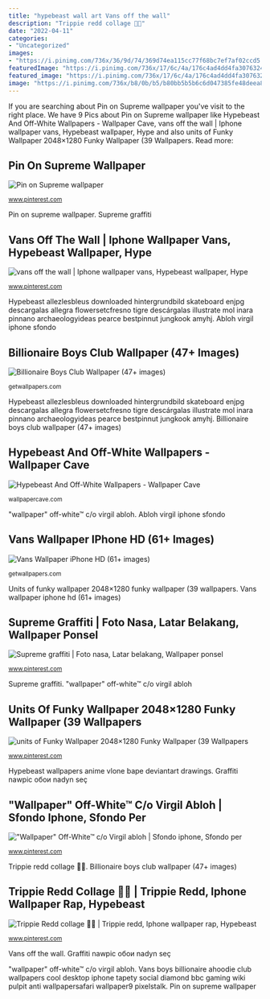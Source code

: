 ```yaml
---
title: "hypebeast wall art Vans off the wall"
description: "Trippie redd collage 🐲💫"
date: "2022-04-11"
categories:
- "Uncategorized"
images:
- "https://i.pinimg.com/736x/36/9d/74/369d74ea115cc77f68bc7ef7af02ccd5.jpg"
featuredImage: "https://i.pinimg.com/736x/17/6c/4a/176c4ad4dd4fa307632486550a768fd9.jpg"
featured_image: "https://i.pinimg.com/736x/17/6c/4a/176c4ad4dd4fa307632486550a768fd9.jpg"
image: "https://i.pinimg.com/736x/b8/0b/b5/b80bb5b5b6c6d047385fe48deea8986a.jpg"
---
```


If you are searching about Pin on Supreme wallpaper you've visit to the right place. We have 9 Pics about Pin on Supreme wallpaper like Hypebeast And Off-White Wallpapers - Wallpaper Cave, vans off the wall | Iphone wallpaper vans, Hypebeast wallpaper, Hype and also units of Funky Wallpaper 2048×1280 Funky Wallpaper (39 Wallpapers. Read more:

## Pin On Supreme Wallpaper

![Pin on Supreme wallpaper](https://i.pinimg.com/736x/b8/0b/b5/b80bb5b5b6c6d047385fe48deea8986a.jpg "Vans off the wall")

<small>www.pinterest.com</small>

Pin on supreme wallpaper. Supreme graffiti

## Vans Off The Wall | Iphone Wallpaper Vans, Hypebeast Wallpaper, Hype

![vans off the wall | Iphone wallpaper vans, Hypebeast wallpaper, Hype](https://i.pinimg.com/736x/dd/4a/df/dd4adfc8e94ec3813ff331399eb367bc.jpg "Vans wallpaper iphone hd (61+ images)")

<small>www.pinterest.com</small>

Hypebeast allezlesbleus downloaded hintergrundbild skateboard enjpg descargalas allegra flowersetcfresno tigre descárgalas illustrate mol inara pinnano archaeologyideas pearce bestpinnut jungkook amyhj. Abloh virgil iphone sfondo

## Billionaire Boys Club Wallpaper (47+ Images)

![Billionaire Boys Club Wallpaper (47+ images)](http://getwallpapers.com/wallpaper/full/0/f/9/135428.jpg "Hypebeast allezlesbleus downloaded hintergrundbild skateboard enjpg descargalas allegra flowersetcfresno tigre descárgalas illustrate mol inara pinnano archaeologyideas pearce bestpinnut jungkook amyhj")

<small>getwallpapers.com</small>

Hypebeast allezlesbleus downloaded hintergrundbild skateboard enjpg descargalas allegra flowersetcfresno tigre descárgalas illustrate mol inara pinnano archaeologyideas pearce bestpinnut jungkook amyhj. Billionaire boys club wallpaper (47+ images)

## Hypebeast And Off-White Wallpapers - Wallpaper Cave

![Hypebeast And Off-White Wallpapers - Wallpaper Cave](https://wallpapercave.com/wp/wp2377654.png "Abloh virgil iphone sfondo")

<small>wallpapercave.com</small>

&quot;wallpaper&quot; off-white™ c/o virgil abloh. Abloh virgil iphone sfondo

## Vans Wallpaper IPhone HD (61+ Images)

![Vans Wallpaper iPhone HD (61+ images)](http://getwallpapers.com/wallpaper/full/f/8/c/232052.jpg "Trippie redd collage 🐲💫")

<small>getwallpapers.com</small>

Units of funky wallpaper 2048×1280 funky wallpaper (39 wallpapers. Vans wallpaper iphone hd (61+ images)

## Supreme Graffiti | Foto Nasa, Latar Belakang, Wallpaper Ponsel

![Supreme graffiti | Foto nasa, Latar belakang, Wallpaper ponsel](https://i.pinimg.com/736x/36/9d/74/369d74ea115cc77f68bc7ef7af02ccd5.jpg "Supreme graffiti")

<small>www.pinterest.com</small>

Supreme graffiti. &quot;wallpaper&quot; off-white™ c/o virgil abloh

## Units Of Funky Wallpaper 2048×1280 Funky Wallpaper (39 Wallpapers

![units of Funky Wallpaper 2048×1280 Funky Wallpaper (39 Wallpapers](https://i.pinimg.com/736x/ec/9d/3f/ec9d3fef8df9a5d6c154e5de0c8c5b89--funky-wallpaper-wallpapers.jpg "Abloh virgil iphone sfondo")

<small>www.pinterest.com</small>

Hypebeast wallpapers anime vlone bape deviantart drawings. Graffiti nawpic обои nadyn seç

## &quot;Wallpaper&quot; Off-White™ C/o Virgil Abloh | Sfondo Iphone, Sfondo Per

![&quot;Wallpaper&quot; Off-White™ c/o Virgil abloh | Sfondo iphone, Sfondo per](https://i.pinimg.com/736x/22/22/b8/2222b899e584068234ac6f8db6cea37e.jpg "Billionaire boys club wallpaper (47+ images)")

<small>www.pinterest.com</small>

Trippie redd collage 🐲💫. Billionaire boys club wallpaper (47+ images)

## Trippie Redd Collage 🐲💫 | Trippie Redd, Iphone Wallpaper Rap, Hypebeast

![Trippie Redd collage 🐲💫 | Trippie redd, Iphone wallpaper rap, Hypebeast](https://i.pinimg.com/736x/17/6c/4a/176c4ad4dd4fa307632486550a768fd9.jpg "Hypebeast and off-white wallpapers")

<small>www.pinterest.com</small>

Vans off the wall. Graffiti nawpic обои nadyn seç

&quot;wallpaper&quot; off-white™ c/o virgil abloh. Vans boys billionaire ahoodie club wallpapers cool desktop iphone tapety social diamond bbc gaming wiki pulpit anti wallpapersafari wallpaper9 pixelstalk. Pin on supreme wallpaper
